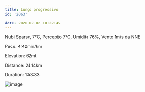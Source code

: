 ```yaml
---
title: Lungo progressivo
id: '2063'

date: 2020-02-02 10:32:45
---
```


Nubi Sparse, 7°C, Percepito 7°C, Umidità 76%, Vento 1m/s da NNE

Pace: 4:42min/km

Elevation: 62mt

Distance: 24.14km

Duration: 1:53:33

![image](/images/2021/08/20200202-activity-image_hu00faa77a5054f9eb5e3ae0bd890b1045_80524_700x0_resize_q75_box.jpg)

<!-- ![image](/images/2021/08/20200202-activity-map_hub0d2ed0ce961584e6b211568461c6785_101671_700x0_resize_box_3.png) -->
